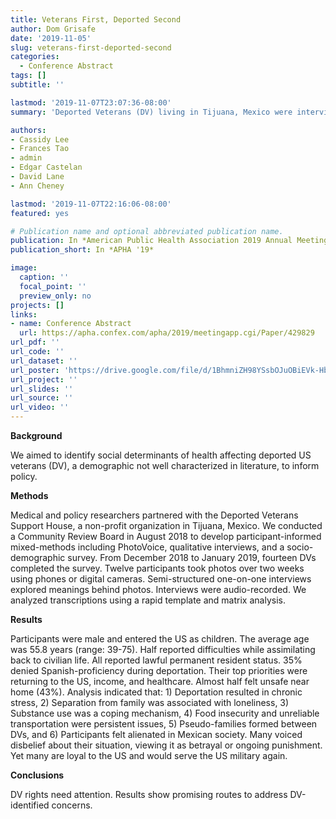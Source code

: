 ```yaml
---
title: Veterans First, Deported Second
author: Dom Grisafe
date: '2019-11-05'
slug: veterans-first-deported-second
categories:
  - Conference Abstract
tags: []
subtitle: ''

lastmod: '2019-11-07T23:07:36-08:00'
summary: 'Deported Veterans (DV) living in Tijuana, Mexico were interviewed to understand their experiences. All DV entered the US as children and served in the military, half of DV reported difficulties returning to civilian life, one-third of DV did not speak Spanish at the time of their deportation. DV rights need attention.'

authors:
- Cassidy Lee
- Frances Tao
- admin
- Edgar Castelan
- David Lane
- Ann Cheney

lastmod: '2019-11-07T22:16:06-08:00'
featured: yes

# Publication name and optional abbreviated publication name.
publication: In *American Public Health Association 2019 Annual Meeting and Expo*
publication_short: In *APHA '19*

image:
  caption: ''
  focal_point: ''
  preview_only: no
projects: []
links:
- name: Conference Abstract
  url: https://apha.confex.com/apha/2019/meetingapp.cgi/Paper/429829
url_pdf: ''
url_code: ''
url_dataset: ''
url_poster: 'https://drive.google.com/file/d/1BhmniZH98YSsbOJuOBiEVk-HbA_Fa657/view?usp=sharing'
url_project: ''
url_slides: ''
url_source: ''
url_video: ''
---
```


**Background**  

We aimed to identify social determinants of health affecting deported US veterans (DV), a demographic not well characterized in literature, to inform policy.

**Methods**  

Medical and policy researchers partnered with the Deported Veterans Support House, a non-profit organization in Tijuana, Mexico. We conducted a Community Review Board in August 2018 to develop participant-informed mixed-methods including PhotoVoice, qualitative interviews, and a socio-demographic survey. From December 2018 to January 2019, fourteen DVs completed the survey. Twelve participants took photos over two weeks using phones or digital cameras. Semi-structured one-on-one interviews explored meanings behind photos. Interviews were audio-recorded. We analyzed transcriptions using a rapid template and matrix analysis.

**Results**  

Participants were male and entered the US as children. The average age was 55.8 years (range: 39-75). Half reported difficulties while assimilating back to civilian life. All reported lawful permanent resident status. 35% denied Spanish-proficiency during deportation. Their top priorities were returning to the US, income, and healthcare. Almost half felt unsafe near home (43%). Analysis indicated that: 1) Deportation resulted in chronic stress, 2) Separation from family was associated with loneliness, 3) Substance use was a coping mechanism, 4) Food insecurity and unreliable transportation were persistent issues, 5) Pseudo-families formed between DVs, and 6) Participants felt alienated in Mexican society. Many voiced disbelief about their situation, viewing it as betrayal or ongoing punishment. Yet many are loyal to the US and would serve the US military again.

**Conclusions**  

DV rights need attention. Results show promising routes to address DV-identified concerns.
